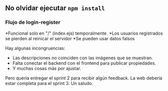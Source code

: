 ## No olvidar ejecutar `npm install`

### Flujo de login-register 
*Funcional solo en "/" (index.ejs) temporalmente. 
*Los usuarios registrados se pierden al reinicar el servidor
*Se pueden usar datos falsos

Hay algunas incongruencias:
- Las descripciones no coinciden con las imágenes que se muestran.
- Falta conectar el backend con el frontend para publicar propiedades.
- Y muchas cosas más por ajustar.

Pero quería entregar el sprint 2 para recibir algún feedback. La web debería estar completa para el sprint 3.
Un saludo.
